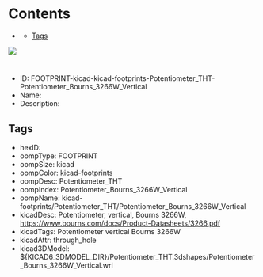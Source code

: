 



Contents
========

* [](#)
	* [Tags](#tags)
  
![][im]
# 

- ID: FOOTPRINT-kicad-kicad-footprints-Potentiometer_THT-Potentiometer_Bourns_3266W_Vertical
- Name: 
- Description: 

## Tags

- hexID: 
- oompType: FOOTPRINT
- oompSize: kicad
- oompColor: kicad-footprints
- oompDesc: Potentiometer_THT
- oompIndex: Potentiometer_Bourns_3266W_Vertical
- oompName: kicad-footprints/Potentiometer_THT/Potentiometer_Bourns_3266W_Vertical
- kicadDesc: Potentiometer, vertical, Bourns 3266W, https://www.bourns.com/docs/Product-Datasheets/3266.pdf
- kicadTags: Potentiometer vertical Bourns 3266W
- kicadAttr: through_hole
- kicad3DModel: ${KICAD6_3DMODEL_DIR}/Potentiometer_THT.3dshapes/Potentiometer_Bourns_3266W_Vertical.wrl



[im]: image.png
